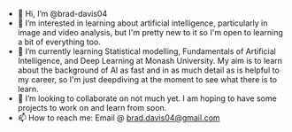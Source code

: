 - 👋 Hi, I’m @brad-davis04
- 👀 I’m interested in learning about artificial intelligence, particularly in image and video analysis, but I'm pretty new to it so I'm open to learning a bit of everything too.
- 🌱 I’m currently learning Statistical modelling, Fundamentals of Artificial Intelligence, and Deep Learning at Monash University. My aim is to learn about the background of AI as fast and in as much detail as is helpful to my career, so I'm just deepdiving at the moment to see what there is to learn. 
- 💞️ I’m looking to collaborate on not much yet. I am hoping to have some projects to work on and learn from soon.
- 📫 How to reach me: Email @ brad.davis04@gmail.com

<!---
brad-davis04/brad-davis04 is a ✨ special ✨ repository because its `README.md` (this file) appears on your GitHub profile.
You can click the Preview link to take a look at your changes.
--->
